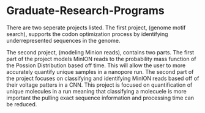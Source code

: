 # Graduate-Research-Programs

There are two seperate projects listed. The first project, (genome motif search), supports the codon optimization process by identifying underrepresented sequences in the genome.

The second project, (modeling Minion reads), contains two parts. The first part of the project models MinION reads to the probability mass function of the Possion Distribution based off time. This will allow the user to more accurately quantify unique samples in a nanopore run. The second part of the project focuses on classifying and identifying MinION reads based off of their voltage patters in a CNN. This project is focused on quantification of unique molecules in a run meaning that classifying a molecuele is more important the pulling exact sequence information and processing time can be reduced.
